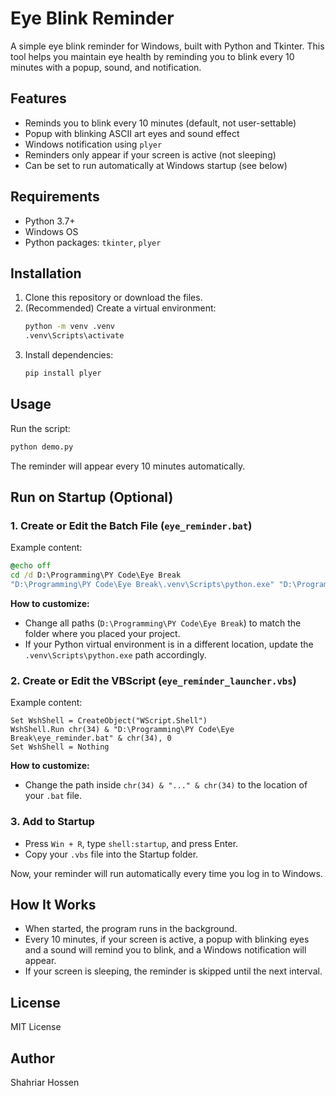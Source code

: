 
# Eye Blink Reminder

A simple eye blink reminder for Windows, built with Python and Tkinter. This tool helps you maintain eye health by reminding you to blink every 10 minutes with a popup, sound, and notification.

## Features
- Reminds you to blink every 10 minutes (default, not user-settable)
- Popup with blinking ASCII art eyes and sound effect
- Windows notification using `plyer`
- Reminders only appear if your screen is active (not sleeping)
- Can be set to run automatically at Windows startup (see below)

## Requirements
- Python 3.7+
- Windows OS
- Python packages: `tkinter`, `plyer`

## Installation
1. Clone this repository or download the files.
2. (Recommended) Create a virtual environment:
   ```sh
   python -m venv .venv
   .venv\Scripts\activate
   ```
3. Install dependencies:
   ```sh
   pip install plyer
   ```

## Usage
Run the script:
```sh
python demo.py
```
The reminder will appear every 10 minutes automatically.


## Run on Startup (Optional)

### 1. Create or Edit the Batch File (`eye_reminder.bat`)
Example content:
```bat
@echo off
cd /d D:\Programming\PY Code\Eye Break
"D:\Programming\PY Code\Eye Break\.venv\Scripts\python.exe" "D:\Programming\PY Code\Eye Break\demo.py"
```

**How to customize:**
- Change all paths (`D:\Programming\PY Code\Eye Break`) to match the folder where you placed your project.
- If your Python virtual environment is in a different location, update the `.venv\Scripts\python.exe` path accordingly.

### 2. Create or Edit the VBScript (`eye_reminder_launcher.vbs`)
Example content:
```vbscript
Set WshShell = CreateObject("WScript.Shell")
WshShell.Run chr(34) & "D:\Programming\PY Code\Eye Break\eye_reminder.bat" & chr(34), 0
Set WshShell = Nothing
```

**How to customize:**
- Change the path inside `chr(34) & "..." & chr(34)` to the location of your `.bat` file.

### 3. Add to Startup
- Press `Win + R`, type `shell:startup`, and press Enter.
- Copy your `.vbs` file into the Startup folder.

Now, your reminder will run automatically every time you log in to Windows.

## How It Works
- When started, the program runs in the background.
- Every 10 minutes, if your screen is active, a popup with blinking eyes and a sound will remind you to blink, and a Windows notification will appear.
- If your screen is sleeping, the reminder is skipped until the next interval.

## License
MIT License

## Author
Shahriar Hossen
